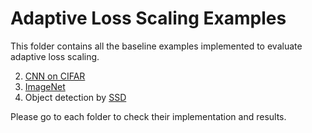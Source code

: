 # Adaptive Loss Scaling Examples

This folder contains all the baseline examples implemented to evaluate adaptive loss scaling.

2. [CNN on CIFAR](cifar/)
3. [ImageNet](imagenet/)
4. Object detection by [SSD](ssd/)

Please go to each folder to check their implementation and results.
